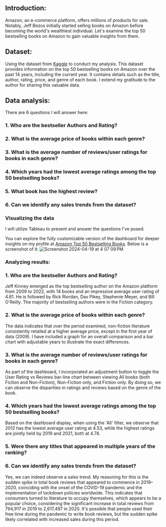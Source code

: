 ## Introduction:
Amazon, an e-commerce platform, offers millions of products for sale. Notably, Jeff Bezos initially started selling books on Amazon before becoming the world's wealthiest individual. Let's examine the top 50 bestselling books on Amazon to gain valuable insights from them.

## Dataset:
Using the dataset from [Kaggle](https://www.kaggle.com/datasets/chriskachmar/amazon-top-50-bestselling-books-2009-2022) to conduct my analysis. This dataset provides information on the top 50 bestselling books on Amazon over the past 14 years, including the current year. It contains details such as the title, author, rating, price, and genre of each book. I extend my gratitude to the author for sharing this valuable data.

## Data analysis:
There are 6 questions I will answer here:

### 1. Who are the bestseller Authors and Rating?
### 2. What is the average price of books within each genre?
### 3. What is the average number of reviews/user ratings for books in each genre?
### 4. Which years had the lowest average ratings among the top 50 bestselling books?
### 5. What book has the highest review?
### 6. Can we identify any sales trends from the dataset?

###  Visualizing the data
I will utilize Tableau to present and answer the questions I've posed.

You can explore the fully customizable version of the dashboard for deeper insights on my profile at [Amazon Top 50 Bestselling Books](https://public.tableau.com/app/profile/clara.bach/viz/AmazonTop50Bestsellingbooks2009-2022/Dashboard12#1). Below is a screenshot of it:
![Screenshot 2024-04-19 at 4 07 09 PM](https://github.com/bachbaongan/Portfolio_Data/assets/144385168/a1f5d5bc-b5a2-44d4-a34c-d4e96f93e20f)

### Analyzing results:
### 1. Who are the bestseller Authors and Rating?
Jeff Kinney emerged as the top bestselling author on the Amazon platform from 2009 to 2022, with 14 books and an impressive average user rating of 4.81. He is followed by Rick Riordan, Dav Pikey, Stephenie Meyer, and Bill O'Reilly. 
The majority of bestselling authors were in the Fiction category. 

### 2. What is the average price of books within each genre?
The data indicates that over the period examined, non-fiction literature consistently retailed at a higher average price, except in the first year of data (2009). I have included a graph for an overall comparison and a bar chart with adjustable years to illustrate the exact differences.


### 3. What is the average number of reviews/user ratings  for books in each genre?
As part of the dashboard, I incorporated an adjustment button to toggle the User Rating vs Reviews bar-line chart between viewing All books (both Fiction and Non-Fiction), Non-Fiction only, and Fiction only. By doing so, we can observe the disparities in ratings and reviews based on the genre of the book.

### 4. Which years had the lowest average ratings among the top 50 bestselling books?
Based on the dashboard display, when using the 'All' filter, we observe that 2012 has the lowest average user rating at 4.53, while the highest ratings are jointly held by 2019 and 2021, both at 4.74.

### 5. Were there any titles that appeared in multiple years of the ranking?

### 6. Can we identify any sales trends from the dataset?
Yes, we can indeed observe a sales trend. My reasoning for this is the sudden spike in total book reviews that appeared to commence in 2019–2020, coinciding with the onset of the COVID-19 pandemic and the implementation of lockdown policies worldwide.
This indicates that consumers turned to literature to occupy themselves, which appears to be a popular choice, considering the significant increase in total reviews from 794,917 in 2019 to 2,617,497 in 2020. It's possible that people used their free time during the pandemic to write book reviews, but the sudden spike likely correlated with increased sales during this period.
